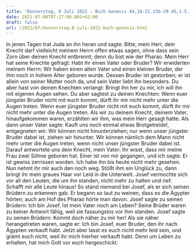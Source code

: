 ```yaml
---
title: 'Donnerstag, 8 Juli 2021 : Buch Genesis 44,18-21.23b-29.45,1-5.'
date: 2021-07-08T07:27:00.001+02:00
draft: false
url: /2021/07/donnerstag-8-juli-2021-buch-genesis.html
---
```


In jenen Tagen trat Juda an ihn heran und sagte: Bitte, mein Herr, dein Knecht darf vielleicht meinem Herrn offen etwas sagen, ohne dass sein Zorn über deinen Knecht entbrennt; denn du bist wie der Pharao. Mein Herr hat seine Knechte gefragt: Habt ihr einen Vater oder Bruder? Wir erwiderten meinem Herrn: Wir haben einen alten Vater und einen kleinen Bruder, der ihm noch in hohem Alter geboren wurde. Dessen Bruder ist gestorben; er ist allein von seiner Mutter noch da, und sein Vater liebt ihn besonders. Du aber hast von deinen Knechten verlangt: Bringt ihn her zu mir, ich will ihn mit eigenen Augen sehen. Du aber sagtest zu deinen Knechten: Wenn euer jüngster Bruder nicht mit euch kommt, dürft ihr mir nicht mehr unter die Augen treten. Wenn euer jüngster Bruder nicht mit euch kommt, dürft ihr mir nicht mehr unter die Augen treten. Als wir zu deinem Knecht, deinem Vater, hinaufgekommen waren, erzählten wir ihm, was mein Herr gesagt hatte. Als dann unser Vater sagte: Kauft uns noch einmal etwas Brotgetreide!, entgegneten wir: Wir können nicht hinunterziehen; nur wenn unser jüngster Bruder dabei ist, ziehen wir hinunter. Wir können nämlich dem Mann nicht mehr unter die Augen treten, wenn nicht unser jüngster Bruder dabei ist. Darauf antwortete uns dein Knecht, mein Vater: Ihr wisst, dass mir meine Frau zwei Söhne geboren hat. Einer ist von mir gegangen, und ich sagte: Er ist gewiss zerrissen worden. Ich habe ihn bis heute nicht mehr gesehen. Nun nehmt ihr mir auch den noch weg. Stößt ihm ein Unglück zu, dann bringt ihr mein graues Haar vor Leid in die Unterwelt. Josef vermochte sich vor all den Leuten, die um ihn standen, nicht mehr zu halten und rief: Schafft mir alle Leute hinaus! So stand niemand bei Josef, als er sich seinen Brüdern zu erkennen gab. Er begann so laut zu weinen, dass es die Ägypter hörten; auch am Hof des Pharao hörte man davon. Josef sagte zu seinen Brüdern: Ich bin Josef. Ist mein Vater noch am Leben? Seine Brüder waren zu keiner Antwort fähig, weil sie fassungslos vor ihm standen. Josef sagte zu seinen Brüdern: Kommt doch näher zu mir her! Als sie näher herangetreten waren, sagte er: Ich bin Josef, euer Bruder, den ihr nach Ägypten verkauft habt. Jetzt aber lasst es euch nicht mehr leid sein, und grämt euch nicht, weil ihr mich hierher verkauft habt. Denn um Leben zu erhalten, hat mich Gott vor euch hergeschickt.